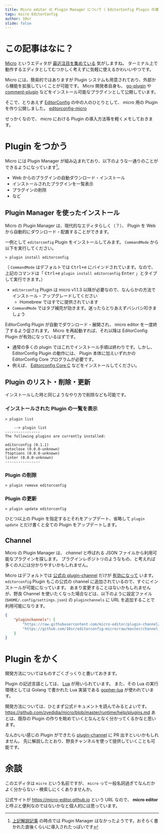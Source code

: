 ```yaml
---
title: Micro editor の Plugin Manager について（ EditorConfig Plugin の導入）
tags: micro EditorConfig
author: 10sr
slide: false
---
```

この記事はなに？
====

[Micro][] というエディタが [最近注目を集めている][] 気がしますね。
ターミナル上で動作するエディタとしてむつかしく考えずに気軽に使えるかわいいやつです。

Micro には、簡易的ではありますが Plugin システムも用意されており、外部から機能を拡張していくことが可能です。
Micro 開発者自身も、 [go-plugin][] や [comment-plugin][] などをインストール可能なプラグインとして公開しています。

そこで、とりあえず [EditorConfig][] の中の人のひとりとして、 micro 用の Plugin を作り公開しました。
[editorconfig-micro][]

せっかくなので、 micro における Plugin の導入方法等を軽くメモしておきます。




Plugin をつかう
==================

Micro には Plugin Manager が組み込まれており、以下のような一通りのことができるようになっています[^1]。

* Web からのプラグインの自動ダウンロード・インストール
* インストールされたプラグインを一覧表示
* プラグインの削除
* など


Plugin Manager を使ったインストール
-------------------------------

Micro の Plugin Manager は、現代的なエディタらしく（？）、 Plugin を Web から自動的にダウンロード・配置することができます。

一例として `editorconfig` Plugin をインストールしてみます。
`CommandMode` から以下を実行してください。

```
> plugin install editorconfig
```

（ `CommandMode` はデフォルトでは <kbd>Ctrl+e</kbd> にバインドされています。なので、上記のコマンドは「 <kbd>Ctrl+e</kbd> `plugin install editorconfig` <kbd>Enter</kbd> 」とタイプして実行できます。）

* `editorconfig` Plugin は micro v1.1.3 以降が必要なので、なんらかの方法でインストール・アップグレードしてください
    * Homebrew ではすでに提供されています
* `CommandMode` ではタブ補完が効きます。迷ったらとりあえずバシバシ叩きましょう


EditorConfig Plugin が自動でダウンロード・展開され、 micro editor を一度終了するよう促されます。
Micro を再起動すれば、それ以降は EditorConfig Plugin が有効になっているはずです。

* 通常の多くの plugin ではこれでインストール手順は終わりです。しかし、 EditorConfig Plugin の動作には、 Plugin 本体に加えいずれかの EditorConfig Core プログラムが必要です。
* 例えば、 [Editorconfig Core C][] などをインストールしてください。



Plugin のリスト・削除・更新
------------------------

インストールした時と同じようなやり方で削除なども可能です。

### インストールされた Plugin の一覧を表示

```
> plugin list
```

```text:出力
	--> plugin list
----------------
The following plugins are currently installed:

editorconfig (0.1.1)
autoclose (0.0.0-unknown)
ftoptions (0.0.0-unknown)
linter (0.0.0-unknown)
----------------
```

### Plugin の削除

```
> plugin remove editorconfig
```

### Plugin の更新

```
> plugin update editorconfig
```

ひとつ以上の Plugin を指定するとそれをアップデート、省略して `plugin update` とだけ書くと全ての Plugin をアップデートします。




### 


Channel
-------

Micro の Plugin Manager は、 *channel* と呼ばれる JSON ファイルから利用可能なプラグインを探します。
プラグインレポジトリのようなもの、と考えれば多くの人には分かりやすいかもしれません。

Micro はデフォルトでは [公式の plugin-channel][plugin-channel] だけが [有効になって][channel-setting] います。 `editorconfig` Plugin もこの公式の channel に追加されているので、すぐにインストールが可能になっています。
あまり変更することはないかもしれませんが、野良 Channel を使いたくなった場合などは、以下のように設定ファイル (`$HOME/.config/settings.json`)  の `pluginchannels` に URL を追加することで利用可能になります。

```json
{
    "pluginchannels": [
        "https://raw.githubusercontent.com/micro-editor/plugin-channel/master/channel.json",
        "https://github.com/10sr/editorconfig-micro/raw/master/channel.json"
    ]
}
```


Plugin をかく
===============


開発方法についてはものすごくざっくりと書いておきます。

Plugin の記述言語としては、 [Lua][] が用いられています。
また、その Lua の実行環境としては Golang で書かれた Lua 実装である [gopher-lua][] が使われています。


開発方法については、ひとまず公式ドキュメントを読んでみるとよいです。
https://github.com/zyedidia/micro/blob/master/runtime/help/plugins.md
あとは、既存の Plugin の作りを眺めていくとなんとなく分かってくるかなと思います。

なんかいい感じの Plugin ができたら [plugin-channel][] に PR 出すといいかもしれません。
先に解説したとおり、野良チャンネルを使って提供していくことも可能です。



余談
====

このエディタは `micro` という名前ですが、 `micro` って一般名詞過ぎてなんだかよく分からない・検索しにくくありませんか。

公式サイトが <https://micro-editor.github.io> という URL なので、 **micro editor** と呼ぶと便利なのではないかなと個人的には思っています。

[micro]: https://micro-editor.github.io
[最近注目を集めている]: http://qiita.com/tadsan/items/f0747f09ea5ce863f2ec
[go-plugin]: https://github.com/micro-editor/go-plugin
[comment-plugin]: https://github.com/micro-editor/comment-plugin
[EditorConfig]: http://editorconfig.org 
[Editorconfig Core C]: https://github.com/editorconfig/editorconfig-core-c
[editorconfig-micro]: https://github.com/10sr/editorconfig-micro
[channel-setting]: https://github.com/zyedidia/micro/blob/v1.1.3/cmd/micro/settings.go#L200
[plugin-channel]: https://github.com/micro-editor/plugin-channel
[Lua]: http://www.lua.org
[gopher-lua]: https://github.com/yuin/gopher-lua

[^1]: [上記解説記事][最近注目を集めている] の時点では Plugin Manager はなかったようです。おそらく書かれた直後くらいに導入されたっぽいです

